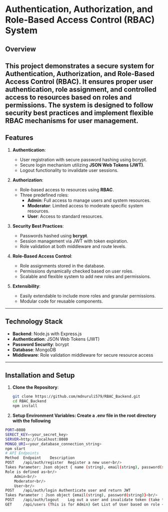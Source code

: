 # Authentication, Authorization, and Role-Based Access Control (RBAC) System
## Overview

This project demonstrates a secure system for **Authentication**, **Authorization**, and **Role-Based Access Control (RBAC)**. It ensures proper user authentication, role assignment, and controlled access to resources based on roles and permissions. The system is designed to follow security best practices and implement flexible RBAC mechanisms for user management.
---
## Features

1. **Authentication**:
   - User registration with secure password hashing using bcrypt.
   - Secure login mechanism utilizing **JSON Web Tokens (JWT)**.
   - Logout functionality to invalidate user sessions.

2. **Authorization**:
   - Role-based access to resources using **RBAC**.
   - Three predefined roles:
     - **Admin**: Full access to manage users and system resources.
     - **Moderator**: Limited access to moderate specific system resources.
     - **User**: Access to standard resources.

3. **Security Best Practices**:
   - Passwords hashed using **bcrypt**.
   - Session management via JWT with token expiration.
   - Role validation at both middleware and route levels.

4. **Role-Based Access Control**:
   - Role assignments stored in the database.
   - Permissions dynamically checked based on user roles.
   - Scalable and flexible system to add new roles and permissions.

5. **Extensibility**:
   - Easily extendable to include more roles and granular permissions.
   - Modular code for reusable components.

---
## Technology Stack

- **Backend**: Node.js with Express.js
- **Authentication**: JSON Web Tokens (JWT)
- **Password Security**: bcrypt
- **Database**: MongoDB
- **Middleware**: Role validation middleware for secure resource access

---
## Installation and Setup

1. **Clone the Repository**:
   ```bash
   git clone https://github.com/mdnuruli579/RBAC_Backend.git
   cd RBAC_Backend
   npm install
2. **Setup Environment Variables: Create a .env file in the root directory with the following**
```bash
PORT=8080
SERECT_KEY=<your_secret_key>
SERVER=http://localhost:8080
MONGO_URI=<your_database_connection_string>
npm start
# API Endpoints
Method	Endpoint	Description
POST	/api/auth/register	Register a new user<br/>
Takes Parameter: Json object { name (string), email(string), password(string) role}<br/> 
Role is defined as<br/> 
	Admin<br/> 
	Moderator<br/> 
	User<br/>
POST	/api/auth/login	Authenticate user and return JWT
Takes Parameter : Json object {email(string), password(string)}<br/> 
POST	/api/auth/logout	Log out a user and invalidate token (take token in header token=<token>)<br/>
GET 	/api/users (This is for Admin) Get List of User based on role <br/>


